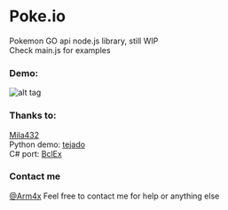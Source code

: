 # Poke.io
Pokemon GO api node.js library, still WIP<br>
Check main.js for examples

### Demo:
![alt tag](http://cl.arm4x.net/poke.png)

### Thanks to:
[Mila432](https://github.com/Mila432/Pokemon_Go_API) <br>
Python demo: [tejado](https://github.com/tejado/pokemongo-api-demo) <br>
C# port: [BclEx](https://github.com/BclEx/pokemongo-api-demo.net) <br>

### Contact me
[@Arm4x](https://twitter.com/Arm4x)
Feel free to contact me for help or anything else
